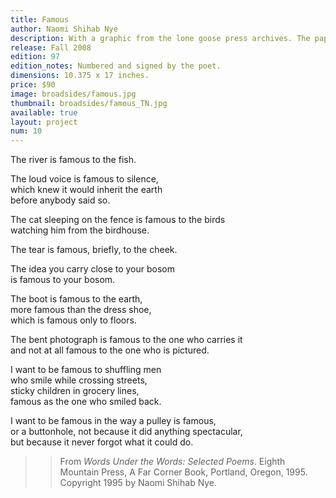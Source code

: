 ```yaml
---
title: Famous
author: Naomi Shihab Nye
description: With a graphic from the lone goose press archives. The paper is Canal Sisal, from the Saint-Armand mill in Montreal, Québec, Canada and is made using a variety of recycled fibers. The types are Optima for text and Donatello for display, printed from polymer plates on a Vandercook 219 proofing press.
release: Fall 2008
edition: 97
edition_notes: Numbered and signed by the poet.
dimensions: 10.375 x 17 inches.
price: $90
image: broadsides/famous.jpg
thumbnail: broadsides/famous_TN.jpg
available: true
layout: project
num: 10
---
```


The river is famous to the fish.

The loud voice is famous to silence,<br>
which knew it would inherit the earth<br>
before anybody said so.<br>

The cat sleeping on the fence is famous to the birds<br>
watching him from the birdhouse.<br>

The tear is famous, briefly, to the cheek.

The idea you carry close to your bosom<br>
is famous to your bosom.<br>

The boot is famous to the earth,<br>
more famous than the dress shoe,<br>
which is famous only to floors.<br>

The bent photograph is famous to the one who carries it<br>
and not at all famous to the one who is pictured.<br>

I want to be famous to shuffling men<br>
who smile while crossing streets,<br>
sticky children in grocery lines,<br>
famous as the one who smiled back.<br>

I want to be famous in the way a pulley is famous,<br>
or a buttonhole, not because it did anything spectacular,<br>
but because it never forgot what it could do.<br>


>> From *Words Under the Words: Selected Poems*. Eighth Mountain Press, A Far Corner Book, Portland, Oregon, 1995. Copyright 1995 by Naomi Shihab Nye.
